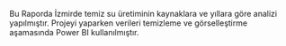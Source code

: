 Bu Raporda İzmirde temiz su üretiminin kaynaklara ve yıllara göre analizi yapılmıştır. Projeyi yaparken verileri temizleme ve görselleştirme aşamasında Power BI kullanılmıştır. 

